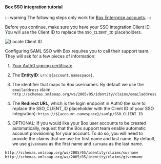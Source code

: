 #### Box SSO integration tutorial

::: warning
The following steps only work for [Box Enterprise accounts](https://www.box.com/).
:::

Before you continue, make sure you have your SSO integration Client ID. You will use the Client ID to replace the `SSO_CLIENT_ID` placeholders.

![Locate Client ID](https://auth0.com/docs/media/articles/dashboard/sso-integrations/settings-tutorial-clientid-box.png)

Configuring SAML SSO with Box requires you to call their support team. They will ask for a few pieces of information:

1. [Your Auth0 signing certificate](https://${account.namespace}/pem).

2. The **EntityID**: `urn:${account.namespace}`.

3. The identifier that maps to Box usernames. By default we use the `emailaddress` claim:
`http://schemas.xmlsoap.org/ws/2005/05/identity/claims/emailaddress`

4. The **Redirect URL**, which is the login endpoint in Auth0 (be sure to replace the SSO_CLIENT_ID placeholder with the Client ID of your SSO Integration):
`https://${account.namespace}/samlp/SSO_CLIENT_ID`

5. OPTIONAL: If you would like your Box user accounts to be created automatically, request that the Box support team enable automatic account provisioning for your account. To do so, you will need to provide the claims that we use for first name and last name. By default, we use `givenname` as the first name and `surname` as the last name.

```text
http://schemas.xmlsoap.org/ws/2005/05/identity/claims/surname
http://schemas.xmlsoap.org/ws/2005/05/identity/claims/givenname
```
